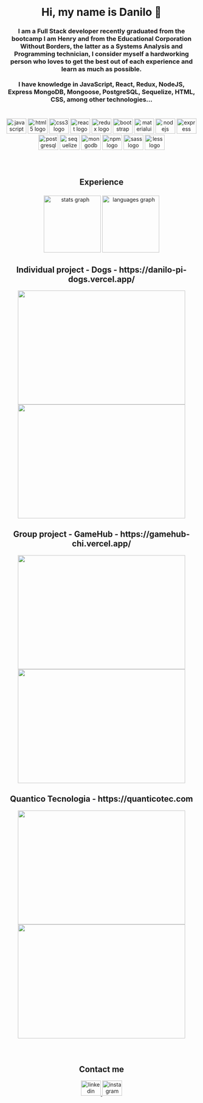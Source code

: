 <br clear="both">

<h1 align="center">Hi, my name is Danilo 👋</h1>

###

<h3 align="center">I am a Full Stack developer recently graduated from the bootcamp I am Henry and from the Educational Corporation Without Borders, the latter as a Systems Analysis and Programming technician, I consider myself a hardworking person who loves to get the best out of each experience and learn as much as possible.<br><br>I have knowledge in JavaScript, React, Redux, NodeJS, Express MongoDB, Mongoose, PostgreSQL, Sequelize, HTML, CSS, among other technologies...</h3>

###

<br clear="both">

<div align="center">
  <img src="https://cdn.jsdelivr.net/gh/devicons/devicon/icons/javascript/javascript-original.svg" height="40" width="52" alt="javascript logo"  />
  <img src="https://cdn.jsdelivr.net/gh/devicons/devicon/icons/html5/html5-original.svg" height="40" width="52" alt="html5 logo"  />
  <img src="https://cdn.jsdelivr.net/gh/devicons/devicon/icons/css3/css3-original.svg" height="40" width="52" alt="css3 logo"  />
  <img src="https://cdn.jsdelivr.net/gh/devicons/devicon/icons/react/react-original.svg" height="40" width="52" alt="react logo"  />
  <img src="https://cdn.jsdelivr.net/gh/devicons/devicon/icons/redux/redux-original.svg" height="40" width="52" alt="redux logo"  />
  <img src="https://cdn.jsdelivr.net/gh/devicons/devicon/icons/bootstrap/bootstrap-original.svg" height="40" width="52" alt="bootstrap logo"  />
  <img src="https://cdn.jsdelivr.net/gh/devicons/devicon/icons/materialui/materialui-original.svg" height="40" width="52" alt="materialui logo"  />
  <img src="https://cdn.jsdelivr.net/gh/devicons/devicon/icons/nodejs/nodejs-original.svg" height="40" width="52" alt="nodejs logo"  />
  <img src="https://cdn.jsdelivr.net/gh/devicons/devicon/icons/express/express-original.svg" height="40" width="52" alt="express logo"  />
  <img src="https://cdn.jsdelivr.net/gh/devicons/devicon/icons/postgresql/postgresql-original.svg" height="40" width="52" alt="postgresql logo"  />
  <img src="https://cdn.jsdelivr.net/gh/devicons/devicon/icons/sequelize/sequelize-original.svg" height="40" width="52" alt="sequelize logo"  />
  <img src="https://cdn.jsdelivr.net/gh/devicons/devicon/icons/mongodb/mongodb-original.svg" height="40" width="52" alt="mongodb logo"  />
  <img src="https://cdn.jsdelivr.net/gh/devicons/devicon/icons/npm/npm-original-wordmark.svg" height="40" width="52" alt="npm logo"  />
  <img src="https://cdn.jsdelivr.net/gh/devicons/devicon/icons/sass/sass-original.svg" height="40" width="52" alt="sass logo"  />
  <img src="https://cdn.jsdelivr.net/gh/devicons/devicon/icons/less/less-plain-wordmark.svg" height="40" width="52" alt="less logo"  />
</div>

###

<br clear="both">
<h2 align="center">Experience</h2>

###


<div align="left">
  
</div>

###


<div align="center">
  <img src="https://github-readme-stats.vercel.app/api?hide_title=false&hide_rank=false&show_icons=true&include_all_commits=true&count_private=true&disable_animations=false&theme=dracula&locale=en&hide_border=false&username=Danilo1103" height="150" alt="stats graph"  />
  <img src="https://github-readme-stats.vercel.app/api/top-langs?locale=en&hide_title=false&layout=compact&card_width=320&langs_count=5&theme=dracula&hide_border=false&username=Danilo1103" height="150" alt="languages graph"  />
</div>

###


<div align="center">
  <center>
  <h2>Individual project - Dogs - https://danilo-pi-dogs.vercel.app/</h2>
  <img width="440x" height="300px" src="https://i.ibb.co/8YwCPtk/Screenshot-19.png"  />
  <img width="440px" height="300px" src="https://i.ibb.co/Gcb13SK/Screenshot-20.png"  /></center>
</div>

<div align="center">
  <center>
  <h2>Group project - GameHub - https://gamehub-chi.vercel.app/</h2><img width="440x" height="300px" src="https://i.ibb.co/k937gS3/Screenshot-17.png"  />
  <img width="440px" height="300px" src="https://i.ibb.co/4YzQVbB/Screenshot-21.png"  /></center>
</div>

<div align="center">
  <center>
  <h2>Quantico Tecnologia - https://quanticotec.com</h2><img width="440x" height="300px" src="https://i.ibb.co/2nR6r5x/Screenshot-18.png"  />
  <img width="440px" height="300px" src="https://i.ibb.co/RzDTKkM/Screenshot-22.png"  /></center>
</div>

###
<br clear="both">
<h2 align="center">Contact me</h2>
<div align="center">
  <a href="https://www.linkedin.com/in/danilo-ib%C3%A1%C3%B1ez-519a4023a/" target="_blank">
    <img src="https://raw.githubusercontent.com/maurodesouza/profile-readme-generator/master/src/assets/icons/social/linkedin/default.svg" width="52" height="40" alt="linkedin logo"  />
  </a>
  <a href="https://www.instagram.com/daniloo0311" target="_blank">
  <img src="https://raw.githubusercontent.com/maurodesouza/profile-readme-generator/master/src/assets/icons/social/instagram/default.svg" width="52" height="40" alt="instagram logo"  />
</div>

###

